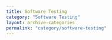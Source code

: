 ```yaml
---
title: Software Testing
category: "Software Testing"
layout: archive-categories
permalink: "category/software-testing"
---
```

